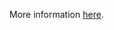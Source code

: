 More information [here](https://docs.prismacloud.io/en/enterprise-edition/policy-reference/ansible-policies/ansible-networking-policies/ansible-2-5).
